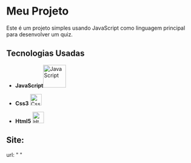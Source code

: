 # Meu Projeto

Este é um projeto simples usando JavaScript como linguagem principal para desenvolver um quiz.

## Tecnologias Usadas

- **JavaScript**<img src="https://www.freepnglogos.com/uploads/javascript-png/javascript-logo-transparent-logo-javascript-images-3.png" alt="JavaScript" width="60">


- **Css3** <img src="https://upload.wikimedia.org/wikipedia/commons/thumb/6/62/CSS3_logo.svg/2048px-CSS3_logo.svg.png" alt="Css" width="30">


- **Html5** <img src="https://icons.veryicon.com/256/System/Plex/Other%20html%205.png" alt="Html" width="30">

## Site:
url: " "


